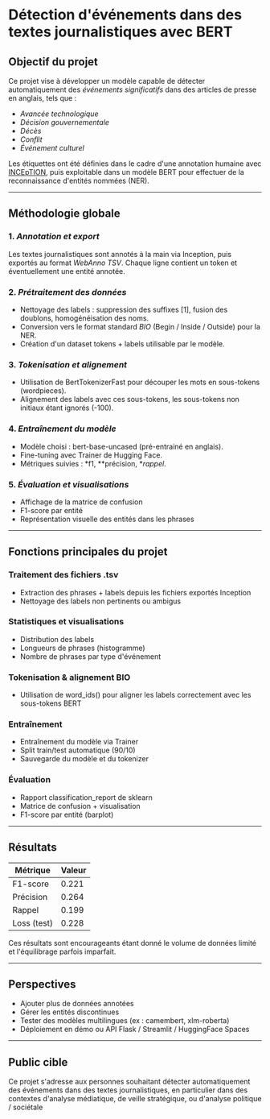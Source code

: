 # Détection d'événements dans des textes journalistiques avec BERT

## Objectif du projet
Ce projet vise à développer un modèle capable de détecter automatiquement des *événements significatifs* dans des articles de presse en anglais, tels que :
-  *Avancée technologique*
-  *Décision gouvernementale*
-  *Décès*
-  *Conflit*
-  *Événement culturel*

Les étiquettes ont été définies dans le cadre d'une annotation humaine avec [INCEpTION](https://inception-project.github.io/), puis exploitable dans un modèle BERT pour effectuer de la reconnaissance d'entités nommées (NER).

---

##  Méthodologie globale

### 1. *Annotation et export*
Les textes journalistiques sont annotés à la main via Inception, puis exportés au format *WebAnno TSV*. Chaque ligne contient un token et éventuellement une entité annotée.

### 2. *Prétraitement des données*
- Nettoyage des labels : suppression des suffixes [1], fusion des doublons, homogénéisation des noms.
- Conversion vers le format standard *BIO* (Begin / Inside / Outside) pour la NER.
- Création d'un dataset tokens + labels utilisable par le modèle.

### 3. *Tokenisation et alignement*
- Utilisation de BertTokenizerFast pour découper les mots en sous-tokens (wordpieces).
- Alignement des labels avec ces sous-tokens, les sous-tokens non initiaux étant ignorés (-100).

### 4. *Entraînement du modèle*
- Modèle choisi : bert-base-uncased (pré-entrainé en anglais).
- Fine-tuning avec Trainer de Hugging Face.
- Métriques suivies : *f1, **précision, **rappel*.

### 5. *Évaluation et visualisations*
- Affichage de la matrice de confusion
- F1-score par entité
- Représentation visuelle des entités dans les phrases

---

## Fonctions principales du projet

### Traitement des fichiers .tsv
- Extraction des phrases + labels depuis les fichiers exportés Inception
- Nettoyage des labels non pertinents ou ambigus

###  Statistiques et visualisations
- Distribution des labels
- Longueurs de phrases (histogramme)
- Nombre de phrases par type d'événement

###  Tokenisation & alignement BIO
- Utilisation de word_ids() pour aligner les labels correctement avec les sous-tokens BERT

###  Entraînement
- Entraînement du modèle via Trainer
- Split train/test automatique (90/10)
- Sauvegarde du modèle et du tokenizer

###  Évaluation
- Rapport classification_report de sklearn
- Matrice de confusion + visualisation
- F1-score par entité (barplot)

---

##  Résultats

| Métrique   | Valeur |
|-------------|--------|
| F1-score    | 0.221  |
| Précision  | 0.264  |
| Rappel      | 0.199  |
| Loss (test) | 0.228  |

Ces résultats sont encourageants étant donné le volume de données limité et l'équilibrage parfois imparfait.

---

##  Perspectives
- Ajouter plus de données annotées
- Gérer les entités discontinues
- Tester des modèles multilingues (ex : camembert, xlm-roberta)
- Déploiement en démo ou API Flask / Streamlit / HuggingFace Spaces

---

##  Public cible
Ce projet s'adresse aux personnes souhaitant détecter automatiquement des événements dans des textes journalistiques, en particulier dans des contextes d'analyse médiatique, de veille stratégique, ou d'analyse politique / sociétale
